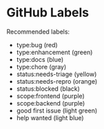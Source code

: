# GitHub Labels

Recommended labels:

- type:bug (red)
- type:enhancement (green)
- type:docs (blue)
- type:chore (gray)
- status:needs-triage (yellow)
- status:needs-repro (orange)
- status:blocked (black)
- scope:frontend (purple)
- scope:backend (purple)
- good first issue (light green)
- help wanted (light blue)
